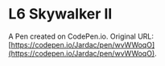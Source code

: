 # L6 Skywalker II

A Pen created on CodePen.io. Original URL: [https://codepen.io/Jardac/pen/wvWWoqO](https://codepen.io/Jardac/pen/wvWWoqO).


